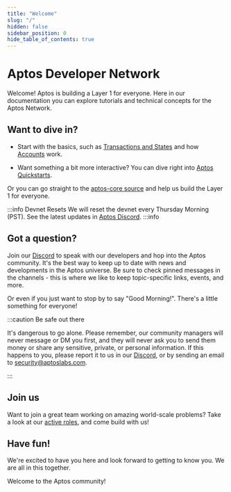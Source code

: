 ```yaml
---
title: "Welcome"
slug: "/"
hidden: false
sidebar_position: 0
hide_table_of_contents: true
---
```


# Aptos Developer Network

Welcome! Aptos is building a Layer 1 for everyone. Here in our documentation you can explore tutorials and technical concepts for the Aptos Network.

## Want to dive in?

- Start with the basics, such as [Transactions and States](/concepts/basics-txns-states.md) and how [Accounts](/concepts/basics-accounts.md) work.

- Want something a bit more interactive? You can dive right into [Aptos Quickstarts](/tutorials/index.md).

Or you can go straight to the [aptos-core source](https://github.com/aptos-labs/aptos-core) and help us build the Layer 1 for everyone.

:::info Devnet Resets We will reset the devnet every Thursday Morning (PST). See the latest updates in [Aptos Discord][discord]. :::info

## Got a question?

Join our [Discord][discord] to speak with our developers and hop into the Aptos community. It's the best way to keep up to date with news and developments in the Aptos universe. Be sure to check pinned messages in the channels - this is where we like to keep topic-specific links, events, and more.

Or even if you just want to stop by to say "Good Morning!". There's a little something for everyone!

:::caution Be safe out there

It's dangerous to go alone. Please remember, our community managers will never message or DM you first, and they will never ask you to send them money or share any sensitive, private, or personal information. If this happens to you, please report it to us in our [Discord][discord], or by sending an email to [security@aptoslabs.com](mailto:security@aptoslabs.com).

:::

## Join us

Want to join a great team working on amazing world-scale problems? Take a look at our [active roles](https://boards.greenhouse.io/aptoslabs), and come build with us!

## Have fun!

We're excited to have you here and look forward to getting to know you. We are all in this together.

Welcome to the Aptos community!

[discord]: https://discord.gg/aptoslabs
[discord]: https://discord.gg/aptoslabs
